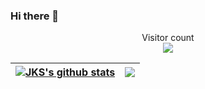 ### Hi there 👋

<p align="center"> 
  Visitor count<br>
  <img src="https://profile-counter.glitch.me/jks46/count.svg" />
</p>
<!-- not unique visitor,just the page reload counter -->


| <a href="https://github.com/anuraghazra/github-readme-stats"><img align="center" src="https://github-readme-stats.vercel.app/api?username=jks46&show_icons=true&include_all_commits=true&theme=synthwave&hide_border=true&hide=prs,issues,contribs" alt="JKS's github stats" /></a> | <a href="https://github.com/anuraghazra/github-readme-stats"><img align="center" src="https://github-readme-stats.vercel.app/api/top-langs/?username=jks46&layout=compact&theme=synthwave&hide_border=true" /></a> |
| ------------- | ------------- |


<!--
**JKS46/jks46** is a ✨ _special_ ✨ repository because its `README.md` (this file) appears on your GitHub profile.

Here are some ideas to get you started:

- 🔭 I’m currently working on ...
- 🌱 I’m currently learning ...
- 👯 I’m looking to collaborate on ...
- 🤔 I’m looking for help with ...
- 💬 Ask me about ...
- 📫 How to reach me: ...
- 😄 Pronouns: ...
- ⚡ Fun fact: ...
-->
